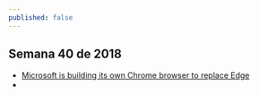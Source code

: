 ```yaml
---
published: false
---
```

## Semana 40 de 2018

- [Microsoft is building its own Chrome browser to replace Edge](https://www.theverge.com/2018/12/4/18125238/microsoft-chrome-browser-windows-10-edge-chromium)
- 